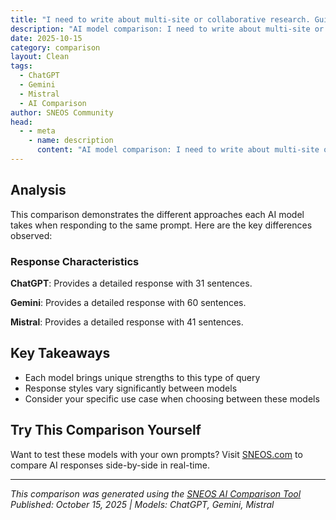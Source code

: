```yaml
---
title: "I need to write about multi-site or collaborative research. Guide me: 1) Explain rationale for multiple sites"
description: "AI model comparison: I need to write about multi-site or collaborative research. Guide me: 1) Explain rationale for multi..."
date: 2025-10-15
category: comparison
layout: Clean
tags:
  - ChatGPT
  - Gemini
  - Mistral
  - AI Comparison
author: SNEOS Community
head:
  - - meta
    - name: description
      content: "AI model comparison: I need to write about multi-site or collaborative research. Guide me: 1) Explain rationale for multiple sites..."
---
```


<ChatComparison
  title="I need to write about multi-site or collaborative research. Guide me: 1) Explain rationale for multiple sites"
  prompt="I need to write about multi-site or collaborative research. Guide me: 1) Explain rationale for multiple sites"
  :responses='{"ChatGPT": "When discussing the rationale for multi-site or collaborative research, it\u0027s essential to cover several key points that illustrate the advantages and necessity of such an approach. Here\u2019s a detailed guide to help you frame your explanations.\n\n### 1. Diverse Perspectives and Expertise\n- **Variety of Expertise**: Different research sites often have unique strengths, specialties, and methodologies. Collaborating across sites can enrich the research with a variety of expertise, leading to a more comprehensive understanding of the topic.\n- **Cross-disciplinary Approaches**: Engaging multiple sites fosters interdisciplinary collaboration, which can lead to innovative solutions and new insights that single-site research may miss.\n\n### 2. Enhanced Generalizability\n- **Broader Context**: By conducting research in multiple locations, findings can be more representative of various populations, settings, or environmental influences. This enhances the external validity and generalizability of the results.\n- **Diverse Populations**: Multi-site research allows for the inclusion of diverse demographic groups, which can help in understanding how different contexts affect the outcomes of the study.\n\n### 3. Increased Sample Size\n- **Statistical Power**: Conducting research across multiple sites can significantly increase the sample size, providing greater statistical power. This is especially beneficial for detecting smaller effects and improving the robustness of the conclusions drawn from the data.\n- **Varied Data Points**: A larger pool of data from multiple sites can provide a richer dataset for analysis, enabling more nuanced insights.\n\n### 4. Resource Sharing\n- **Pooling Resources**: Collaborative research enables the sharing of resources such as funding, equipment, and personnel. This can be particularly valuable in fields where research is expensive or requires specialized facilities.\n- **Cost Efficiency**: Multi-site studies can sometimes be more cost-effective, as expenses can be divided among the collaborating institutions.\n\n### 5. Methodological Rigor\n- **Validation of Results**: Conducting research at multiple sites helps in cross-validating results. If findings are consistent across different contexts, it strengthens the evidence and its credibility.\n- **Robust Design**: Multi-site studies often employ standardized protocols across sites, enhancing methodological rigor and ensuring that comparisons across sites are meaningful.\n\n### 6. Enhanced Collaboration and Networking\n- **Building Networks**: Collaborating with various institutions fosters relationships and networks that can be beneficial for future research endeavors. This collaboration can lead to new projects and funding opportunities.\n- **Cultural Exchange**: Engaging researchers from different geographical and cultural backgrounds can facilitate a richer exchange of ideas and perspectives, paving the way for innovative research methodologies.\n\n### 7. Addressing Complex Questions\n- **Complex Public Health Issues**: Many research questions, especially in fields like public health, climate change, or social science, are inherently complex and require data from different geographic locations to understand fully.\n- **Variability in Local Conditions**: Investigating issues that vary widely by location\u2014such as health disparities, environmental impacts, or social behaviors\u2014often necessitates a multi-site approach for comprehensive insights.\n\n### Conclusion\nMulti-site or collaborative research is driven by the need for diverse perspectives, enhanced generalizability, increased statistical power, collaborative resource utilization, rigorous methodologies, and the ability to tackle complex research questions. By leveraging the strengths of multiple institutions and researchers, collaborative research creates a more robust and impactful body of knowledge that can address contemporary challenges effectively.", "Gemini": "You\u0027re diving into a crucial aspect of modern research! Multi-site or collaborative research is becoming increasingly common due to its numerous advantages. Here\u0027s a detailed explanation of the rationale for choosing multiple sites:\n\n---\n\n## Rationale for Multi-Site / Collaborative Research\n\nMulti-site or collaborative research involves two or more institutions or research teams working together on a single study or program of research. This approach is not merely a logistical choice but is often driven by profound scientific, practical, and ethical imperatives. The primary rationales include:\n\n1.  **Increased Statistical Power and Sample Size:**\n    *   **Explanation:** Many research questions, particularly in fields like clinical trials, epidemiology, and rare disease research, require a large number of participants or data points to detect statistically significant effects or associations. A single site often struggles to recruit or collect enough data within a reasonable timeframe.\n    *   **Why it\u0027s crucial:** A larger sample size enhances the statistical power of a study, reducing the risk of a Type II error (failing to detect a real effect). This is especially important for detecting subtle effects, studying rare outcomes, or investigating diseases with low prevalence.\n    *   **Example:** A Phase III clinical trial for a new drug might need thousands of patients to demonstrate efficacy and safety, a number unattainable by any single hospital.\n\n2.  **Enhanced Generalizability and External Validity:**\n    *   **Explanation:** Findings from a single site, particularly an academic medical center or a specific geographic region, may not be representative of broader populations due to unique demographic, socioeconomic, ethnic, or clinical practice characteristics. Multi-site studies recruit participants from diverse settings.\n    *   **Why it\u0027s crucial:** By including participants and data from various locations (e.g., urban, rural, different countries, different healthcare systems), the results are more likely to be generalizable to a wider real-world population. This increases the external validity of the findings, making them more applicable and impactful.\n    *   **Example:** A study on a public health intervention for diabetes would be more impactful if tested across diverse communities with varying access to healthcare, dietary habits, and cultural norms.\n\n3.  **Access to Diverse Expertise and Specialized Resources:**\n    *   **Explanation:** No single research team or institution possesses all possible expertise, technologies, or unique patient populations required for every complex research question. Collaborative research allows teams to pool their specialized knowledge, skills, and equipment.\n    *   **Why it\u0027s crucial:** This enables researchers to tackle highly complex, interdisciplinary problems that require a combination of distinct scientific methods, technical capabilities (e.g., advanced imaging, specific lab assays), or access to specific patient cohorts (e.g., rare genetic disorders that are sparsely distributed).\n    *   **Example:** A study on the neurobiology of a complex psychiatric disorder might combine neuropsychologists, geneticists, imaging specialists, and clinical psychiatrists from different institutions.\n\n4.  **Accelerated Recruitment and Data Collection:**\n    *   **Explanation:** Distributing the recruitment and data collection burden across multiple sites can significantly speed up the research process. Each site contributes a portion of the total required participants or data.\n    *   **Why it\u0027s crucial:** Faster study completion means research findings can be disseminated and translated into practice more quickly, which is particularly vital in rapidly evolving fields or during public health crises (e.g., pandemics). It also reduces overall study costs and resource drain over time.\n    *   **Example:** During the COVID-19 pandemic, vaccine trials and treatment studies were rapidly scaled through multi-site collaborations to enroll hundreds of thousands of participants globally.\n\n5.  **Addressing Complex, Multidimensional Research Questions:**\n    *   **Explanation:** Many pressing scientific and societal challenges (e.g., climate change, global health inequities, complex chronic diseases) are inherently multidimensional and require an integrated approach from various perspectives and disciplines.\n    *   **Why it\u0027s crucial:** Multi-site collaborations facilitate the integration of different research paradigms (e.g., basic science, clinical research, public health, social science) and perspectives to provide a more holistic understanding and develop comprehensive solutions.\n    *   **Example:** A research program investigating the impact of environmental factors on childhood asthma might involve epidemiologists, environmental scientists, pediatricians, and public health policy experts from multiple universities and government agencies.\n\n6.  **Ethical Considerations and Equity:**\n    *   **Explanation:** Research findings should ideally benefit all populations, not just those from specific privileged areas. Multi-site research can ensure the inclusion of diverse, often underrepresented, populations.\n    *   **Why it\u0027s crucial:** This promotes research equity, ensures that interventions are effective across various groups, and prevents the perpetuation of health disparities by limiting evidence to a narrow demographic. It also helps in understanding how interventions perform in different cultural or healthcare contexts.\n    *   **Example:** Studies funded by organizations like the NIH often mandate the inclusion of women and minority groups, which frequently necessitates multi-site recruitment.\n\n7.  **Resource Optimization and Cost-Sharing:**\n    *   **Explanation:** While multi-site studies can have their own overhead, they can also lead to more efficient use of resources. Specialized equipment or high-cost personnel can be shared or accessed without each site needing to duplicate the investment. Shared infrastructure, data management systems, and centralized coordination can also be more cost-effective in the long run for large-scale studies.\n    *   **Why it\u0027s crucial:** This allows for more ambitious projects that might be financially prohibitive for a single institution. It also fosters a culture of collaboration over competition, leveraging collective financial and human capital.\n\n8.  **Training and Capacity Building:**\n    *   **Explanation:** Collaborative projects offer invaluable opportunities for knowledge transfer, skill development, and mentorship across institutions and geographical boundaries. Junior researchers, staff, and students at participating sites gain exposure to different research cultures, methodologies, and expertise.\n    *   **Why it\u0027s crucial:** This contributes to strengthening the global research ecosystem, fostering future collaborations, and elevating research standards and capabilities, particularly in low-resource settings.\n\n---\n\nIn summary, multi-site or collaborative research is a powerful approach that addresses the limitations of single-site studies by leveraging collective strengths to produce more robust, generalizable, and impactful findings, ultimately accelerating the pace of scientific discovery and its translation into real-world benefits.", "Mistral": "Certainly! Writing about multi-site or collaborative research involves understanding the reasons behind conducting research across multiple locations or with multiple collaborators. Here\u2019s a structured guide to help you explain the rationale for multiple sites:\n\n### 1. Introduction to Multi-Site Research\nBegin by defining what multi-site research is. Multi-site research involves conducting a study across multiple locations or institutions. This approach can be applied to various fields, including medical research, social sciences, environmental studies, and more.\n\n### 2. Rationale for Multi-Site Research\nExplain the key reasons why researchers choose to conduct studies across multiple sites:\n\n#### a. Increased Sample Size and Diversity\n- **Larger Sample Size**: By involving multiple sites, researchers can recruit a larger number of participants, which enhances the statistical power of the study.\n- **Diverse Populations**: Different sites can provide access to diverse populations, ensuring that the study results are more generalizable and applicable to a broader range of people.\n\n#### b. Enhanced External Validity\n- **Generalizability**: Results from a single site may not be applicable to other settings. Multi-site research helps in validating findings across different contexts, thereby increasing the external validity of the study.\n\n#### c. Resource Sharing and Efficiency\n- **Pooled Resources**: Collaborating with multiple sites allows for the sharing of resources, including equipment, expertise, and data. This can lead to more efficient use of resources and cost savings.\n- **Expertise and Specialization**: Different sites may have specialized expertise or unique facilities that can contribute to the overall quality and depth of the research.\n\n#### d. Accelerated Recruitment and Data Collection\n- **Faster Recruitment**: Multiple sites can accelerate the recruitment process, which is particularly important in time-sensitive studies or clinical trials.\n- **Parallel Data Collection**: Data can be collected simultaneously across different sites, speeding up the research process and allowing for quicker analysis and dissemination of results.\n\n#### e. Comparative Analysis\n- **Site-Specific Comparisons**: Multi-site research allows for comparative analysis between different sites, which can reveal important variations and insights that might be missed in single-site studies.\n\n#### f. Ethical and Regulatory Compliance\n- **Diverse Ethical Perspectives**: Different sites may have varying ethical guidelines and regulatory requirements. Conducting research across multiple sites ensures that the study adheres to a broader range of ethical standards and regulatory frameworks.\n\n### 3. Challenges and Considerations\nWhile explaining the rationale, it\u2019s also important to acknowledge the challenges associated with multi-site research:\n\n#### a. Coordination and Communication\n- **Logistical Challenges**: Coordinating activities across multiple sites can be complex and requires effective communication and management.\n- **Standardization**: Ensuring consistency in data collection methods, protocols, and procedures across different sites is crucial but can be challenging.\n\n#### b. Ethical and Regulatory Differences\n- **Variability in Ethical Standards**: Different sites may have different ethical review processes and standards, which need to be harmonized.\n- **Regulatory Compliance**: Ensuring compliance with varying regulatory requirements across different sites can be complex.\n\n#### c. Data Management and Integration\n- **Data Harmonization**: Integrating data from multiple sites requires careful planning to ensure data compatibility and consistency.\n- **Data Security**: Ensuring the security and confidentiality of data collected from multiple sites is a critical consideration.\n\n### 4. Conclusion\nSummarize the key points discussed, emphasizing the benefits and challenges of multi-site research. Highlight how, despite the challenges, the advantages of increased sample size, diversity, resource sharing, and enhanced validity make multi-site research a valuable approach in many fields.\n\n### 5. References\nInclude relevant references to support your points, such as studies that have successfully implemented multi-site research, guidelines from regulatory bodies, and expert opinions on the topic.\n\nBy following this structure, you can effectively explain the rationale for conducting multi-site research, providing a comprehensive overview of its benefits and challenges."}' published-date="{DateTime.UtcNow:HH:mm}"
/>

## Analysis

This comparison demonstrates the different approaches each AI model takes when responding to the same prompt. Here are the key differences observed:

### Response Characteristics

**ChatGPT**: Provides a detailed response with 31 sentences. 

**Gemini**: Provides a detailed response with 60 sentences. 

**Mistral**: Provides a detailed response with 41 sentences. 

## Key Takeaways

- Each model brings unique strengths to this type of query
- Response styles vary significantly between models
- Consider your specific use case when choosing between these models

## Try This Comparison Yourself

Want to test these models with your own prompts? Visit [SNEOS.com](https://sneos.com) to compare AI responses side-by-side in real-time.

---

*This comparison was generated using the [SNEOS AI Comparison Tool](https://sneos.com)*
*Published: October 15, 2025 | Models: ChatGPT, Gemini, Mistral*
